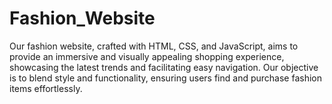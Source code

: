 # Fashion_Website
Our fashion website, crafted with HTML, CSS, and JavaScript, aims to provide an immersive and visually appealing shopping experience, showcasing the latest trends and facilitating easy navigation. Our objective is to blend style and functionality, ensuring users find and purchase fashion items effortlessly.
